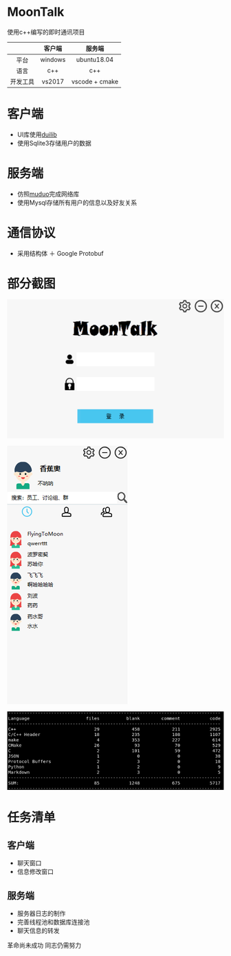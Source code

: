 # MoonTalk
使用c++编写的即时通讯项目

|     | 客户端 | 服务端 |
|:------:|:------:|:------:|
| 平台 | windows | ubuntu18.04|
| 语言 | c++ | c++|
| 开发工具 | vs2017 | vscode + cmake|



# 客户端
* UI库使用[duilib](https://github.com/duilib/duilib)
* 使用Sqlite3存储用户的数据


# 服务端
* 仿照[muduo](https://github.com/chenshuo/muduo)完成网络库
* 使用Mysql存储所有用户的信息以及好友关系


# 通信协议
* 采用结构体 ＋ Google Protobuf


# 部分截图
![登陆界面](img/loginFrame.png)

![主界面](img/mainFrame.png)

![服务端](img/server.png)
# 任务清单
## 客户端
* 聊天窗口
* 信息修改窗口

## 服务端
* 服务器日志的制作
* 完善线程池和数据库连接池
* 聊天信息的转发



革命尚未成功
同志仍需努力
